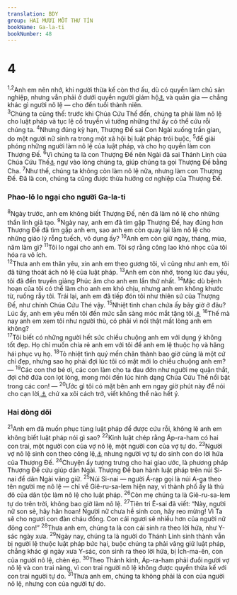 ```yaml
---
translation: BDY
group: HAI MƯƠI MỐT THƯ TÍN
bookName: Ga-la-ti 
bookNumber: 48
---
```


<div class="title"><h1>4</h1></div>
<span class="verse ga_4_1 ga_4_2"><sup>1,2</sup>Anh em nên nhớ, khi người thừa kế còn thơ ấu, dù có quyền làm chủ sản nghiệp, nhưng vẫn phải ở dưới quyền người giám hộ<a href="#" data-toggle="tooltip" data-placement="bottom" title="Nt những người coi sóc">⚓</a> và quản gia — chẳng khác gì người nô lệ — cho đến tuổi thành niên.<br/></span>
<span class="verse ga_4_3"><sup>3</sup>Chúng ta cũng thế: trước khi Chúa Cứu Thế  đến, chúng ta phải làm nô lệ cho luật pháp và tục lệ cổ truyền vì tưởng những thứ ấy có thể cứu rỗi chúng ta. </span>
<span class="verse ga_4_4"><sup>4</sup>Nhưng đúng kỳ hạn, Thượng Đế sai Con Ngài xuống trần gian, do một người nữ sinh ra trong một xã hội bị luật pháp trói buộc, </span>
<span class="verse ga_4_5"><sup>5</sup>để giải phóng những người làm nô lệ của luật pháp, và cho họ quyền làm con Thượng Đế. </span>
<span class="verse ga_4_6"><sup>6</sup>Vì chúng ta là con Thượng Đế nên Ngài đã sai Thánh Linh của Chúa Cứu Thế<a href="#" data-toggle="tooltip" data-placement="bottom" title="Nt Con Ngài">⚓</a> ngự vào lòng chúng ta, giúp chúng ta gọi Thượng Đế bằng Cha. </span>
<span class="verse ga_4_7"><sup>7</sup>Như thế, chúng ta không còn làm nô lệ nữa, nhưng làm con Thượng Đế. Đã là con, chúng ta cũng được thừa hưởng cơ nghiệp của Thượng Đế.</span>
<div class="title"><h3>Phao-lô lo ngại cho người Ga-la-ti</h3></div>
<span class="verse ga_4_8"><sup>8</sup>Ngày trước, anh em không biết Thượng Đế, nên đã làm nô lệ cho những thần linh giả tạo. </span>
<span class="verse ga_4_9"><sup>9</sup>Ngày nay, anh em đã tìm gặp Thượng Đế, hay đúng hơn Thượng Đế đã tìm gặp anh em, sao anh em còn quay lại làm nô lệ cho những giáo lý rỗng tuếch, vô dụng ấy? </span>
<span class="verse ga_4_10"><sup>10</sup>Anh em còn giữ ngày, tháng, mùa, năm làm gì? </span>
<span class="verse ga_4_11"><sup>11</sup>Tôi lo ngại cho anh em. Tôi sợ rằng công lao khó nhọc của tôi hóa ra vô ích.<br/></span>
<span class="verse ga_4_12"><sup>12</sup>Thưa anh em thân yêu, xin anh em theo gương tôi, vì cũng như anh em, tôi đã từng thoát ách nô lệ của luật pháp. </span>
<span class="verse ga_4_13"><sup>13</sup>Anh em còn nhớ, trong lúc đau yếu, tôi đã đến truyền giảng Phúc âm cho anh em lần thứ nhất. </span>
<span class="verse ga_4_14"><sup>14</sup>Mặc dù bệnh hoạn của tôi có thể làm cho anh em khó chịu, nhưng anh em không khước từ, ruồng rẫy tôi. Trái lại, anh em đã tiếp đón tôi như thiên sứ của Thượng Đế, như chính Chúa Cứu Thé vậy. </span>
<span class="verse ga_4_15"><sup>15</sup>Nhiệt tình chan chứa ấy bây giờ ở đâu? Lúc ấy, anh em yêu mến tôi đến mức sẵn sàng móc mắt tặng tôi.<a href="#" data-toggle="tooltip" data-placement="bottom" title="Theo truyền thuyết, Phao-lô bị đau mắt nặng trong thời gian này">⚓</a> </span>
<span class="verse ga_4_16"><sup>16</sup>Thế mà nay anh em xem tôi như người thù, có phải vì nói thật mất lòng anh em không?<br/></span>
<span class="verse ga_4_17"><sup>17</sup>Tôi biết có những người hết sức chiều chuộng anh em với dụng ý không tốt đẹp. Họ chỉ muốn chia rẻ anh em với tôi để anh em lệ thuộc họ và hăng hái phục vụ họ. </span>
<span class="verse ga_4_18"><sup>18</sup>Tỏ nhiệt tình quý mến chân thành bao giờ cũng là một cứ chỉ đẹp, nhưng sao họ phải đợi lúc tôi có mặt mới lo chiều chuộng anh em? — </span>
<span class="verse ga_4_19"><sup>19</sup>Các con thơ bé ơi, các con làm cho ta đau đớn như người mẹ quặn thắt, đợi chờ đứa con lọt lòng, mong mỏi đến lúc hình dạng Chúa Cứu Thế nổi bật trong các con! — </span>
<span class="verse ga_4_20"><sup>20</sup>Ước gì tôi có mặt bên anh em ngay giờ phút này để nói cho cạn lời,<a href="#" data-toggle="tooltip" data-placement="bottom" title="Nt đổi cách nói">⚓</a> chứ xa xôi cách trở, viết không thể nào hết ý.</span>
<div class="title"><h3>Hai dòng dõi</h3></div>
<span class="verse ga_4_21"><sup>21</sup>Anh em đã muốn phục tùng luật pháp để được cứu rỗi, không lẽ anh em không biết luật pháp nói gì sao? </span>
<span class="verse ga_4_22"><sup>22</sup>Kinh luật chép rằng Áp-ra-ham có hai con trai, một người con của vợ nô lệ, một người con của vợ tự do. </span>
<span class="verse ga_4_23"><sup>23</sup>Người vợ nô lệ sinh con theo công lệ,<a href="#" data-toggle="tooltip" data-placement="bottom" title="Nt theo xác thịt">⚓</a> nhưng người vợ tự do sinh con do lời hứa của Thượng Đế. </span>
<span class="verse ga_4_24"><sup>24</sup>Chuyện ấy tượng trưng cho hai giao ước, là phương pháp Thượng Đế cứu giúp dân Ngài. Thượng Đế ban hành luật pháp trên núi Si-nai để dân Ngài vâng giữ. </span>
<span class="verse ga_4_25"><sup>25</sup>Núi Si-nai — người Á-rạp gọi là núi A-ga theo tên người mẹ nô lệ — chỉ về Giê-ru-sa-lem hiện nay, vì thành phố ấy là thủ đô của dân tộc làm nô lệ cho luật pháp. </span>
<span class="verse ga_4_26"><sup>26</sup>Còn mẹ chúng ta là Giê-ru-sa-lem tự do trên trời, không bao giờ làm nô lệ. </span>
<span class="verse ga_4_27"><sup>27</sup>Tiên tri Ê-sai đã viết: “Này, người nữ son sẻ, hãy hân hoan! Người nữ chưa hề sinh con, hãy reo mừng! Vì Ta sẽ cho ngươi con đàn cháu đống. Con cái ngươi sẽ nhiều hơn của người nữ đông con!” </span>
<span class="verse ga_4_28"><sup>28</sup>Thưa anh em, chúng ta là con cái sinh ra theo lời hứa, như Y-sác ngày xưa. </span>
<span class="verse ga_4_29"><sup>29</sup>Ngày nay, chúng ta là người do Thánh Linh sinh thành vẫn bị người lệ thuộc luật pháp bức hại, buộc chúng ta phải vâng giữ luật pháp, chẳng khác gì ngày xưa Y-sác, con sinh ra theo lời hứa, bị Ích-ma-ên, con của người nô lệ, chèn ép. </span>
<span class="verse ga_4_30"><sup>30</sup>Theo Thánh kinh, Áp-ra-ham phải đuổi người vợ nô lệ và con trai nàng, vì con trai người nô lệ không được quyền thừa kế với con trai người tự do.</span>
<span class="verse ga_4_31"><sup>31</sup>Thưa anh em, chúng ta không phải là con của người nô lệ, nhưng con của người tự do.</span>
